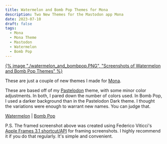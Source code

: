 ```yaml
---
title: Watermelon and Bomb Pop Themes for Mona
description: Two New Themes for the Mastodon app Mona
date: 2023-07-10
draft: false
tags:
  - Mona
  - Mona Theme
  - Mastodon
  - Watermelon
  - Bomb Pop
---
```

[{% image "./watermelon_and_bombpop.PNG", "Screenshots of Watermelon and Bomb Pop Themes" %}](/img/watermelon_and_bombpop.PNG)

These are just a couple of new themes I made for [Mona](https://mastodon.social/@MonaApp).

These are based off of my [Pastelodon](https://itc.reddmo.com/blog/pastelodon/) theme, with some minor color adjustments. In both, I pared down the number of colors used. In Bomb Pop, I used a darker background than in the Pastelodon Dark theme. I thought the variations were enough to warrant new names. You can judge that.

[Watermelon](mona-cat://d5f6) | [Bomb Pop](mona-cat://74c0)

P.S. The framed screenshot above was created using Federico Viticci's [Apple Frames 3.1 shortcut/API](https://www.macstories.net/stories/apple-frames-3-1-extending-screenshot-automation-with-the-new-apple-frames-api/) for framing screenshots. I highly recommend it if you do that regularly. It's simple and convenient.
